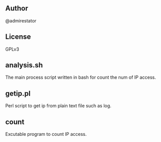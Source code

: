 Author
------
@admirestator

License
-------
GPLv3

analysis.sh
-----------
The main process script written in bash for count
the num of IP access.

getip.pl
--------
Perl script to get ip from plain text file such as log.

count
-----
Excutable program to count IP access.

